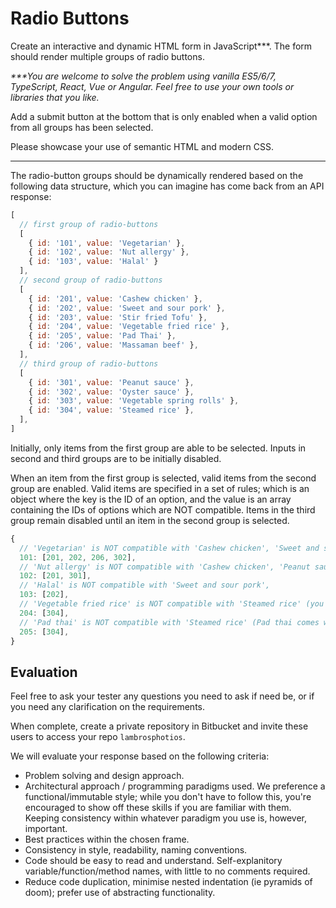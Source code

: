 # Radio Buttons

Create an interactive and dynamic HTML form in JavaScript***.  The form should render multiple groups of radio buttons.

_***You are welcome to solve the problem using vanilla ES5/6/7, TypeScript, React, Vue or Angular. Feel free to use your own tools or libraries that you like._

Add a submit button at the bottom that is only enabled when a valid option from all groups has been selected.

Please showcase your use of semantic HTML and modern CSS.

---
The radio-button groups should be dynamically rendered based on the following data structure, which you can imagine has come back from an API response:

```javascript
[
  // first group of radio-buttons
  [
    { id: '101', value: 'Vegetarian' },
    { id: '102', value: 'Nut allergy' },
    { id: '103', value: 'Halal' }
  ],
  // second group of radio-buttons
  [
    { id: '201', value: 'Cashew chicken' },
    { id: '202', value: 'Sweet and sour pork' },
    { id: '203', value: 'Stir fried Tofu' },
    { id: '204', value: 'Vegetable fried rice' },
    { id: '205', value: 'Pad Thai' },
    { id: '206', value: 'Massaman beef' },
  ],
  // third group of radio-buttons
  [
    { id: '301', value: 'Peanut sauce' },
    { id: '302', value: 'Oyster sauce' },
    { id: '303', value: 'Vegetable spring rolls' },
    { id: '304', value: 'Steamed rice' },
  ],
]
```

Initially, only items from the first group are able to be selected. Inputs in second and third groups are to be initially disabled.

When an item from the first group is selected, valid items from the second group are enabled. Valid items are specified in a set of rules; which is an object where the key is the ID of an option, and the value is an array containing the IDs of options which are NOT compatible. Items in the third group remain disabled until an item in the second group is selected.

```javascript
{
  // 'Vegetarian' is NOT compatible with 'Cashew chicken', 'Sweet and sour pork', 'Massaman beef', 'Oyster sauce'
  101: [201, 202, 206, 302], 
  // 'Nut allergy' is NOT compatible with 'Cashew chicken', 'Peanut sauce',
  102: [201, 301], 
  // 'Halal' is NOT compatible with 'Sweet and sour pork',
  103: [202], 
  // 'Vegetable fried rice' is NOT compatible with 'Steamed rice' (you don't need more rice... carb overload),
  204: [304],
  // 'Pad thai' is NOT compatible with 'Steamed rice' (Pad thai comes with noodles),
  205: [304],
}
```

## Evaluation
Feel free to ask your tester any questions you need to ask if need be, or if you need any clarification on the requirements.

When complete, create a private repository in Bitbucket and invite these users to access your repo `lambrosphotios`.

We will evaluate your response based on the following criteria:

* Problem solving and design approach.
* Architectural approach / programming paradigms used. We preference a functional/immutable style; while you don't have to follow this, you're encouraged to show off these skills if you are familiar with them.  Keeping consistency within whatever paradigm you use is, however, important.
* Best practices within the chosen frame.
* Consistency in style, readability, naming conventions.
* Code should be easy to read and understand.  Self-explanitory variable/function/method names, with little to no comments required.
* Reduce code duplication, minimise nested indentation (ie pyramids of doom); prefer use of abstracting functionality.
